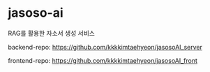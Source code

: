 # jasoso-ai
RAG를 활용한 자소서 생성 서비스

backend-repo: https://github.com/kkkkimtaehyeon/jasosoAI_server

frontend-repo: https://github.com/kkkkimtaehyeon/jasosoAI_front
